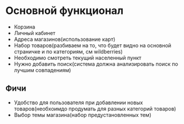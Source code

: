 # Основной функционал
* Корзина
* Личный кабинет
* Адреса магазинов(использование карт)
* Набор товаров(разбиваем на то, что будет видно на основной страничке и 
по категориям, см wildberries)
* Необходимо смотреть текущий населенный пункт
* Нужно добавить поиск(система должна анализировать поиск по лучшим совпадениям)

## Фичи
* Удобство для пользователя при добавлении новых товаров(необхоимдо продумать
для разных категорий товаров)
* Выбор темы магазина(набор предустановленных тем)
